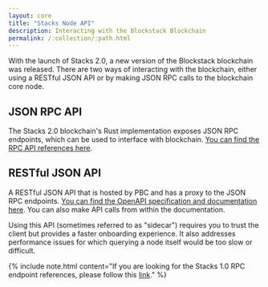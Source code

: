 ```yaml
---
layout: core
title: "Stacks Node API"
description: Interacting with the Blockstack Blockchain
permalink: /:collection/:path.html
---
```


With the launch of Stacks 2.0, a new version of the Blockstack blockchain was released. There are two ways of interacting with the blockchain, either using a RESTful JSON API or by making JSON RPC calls to the blockchain core node.

## JSON RPC API
The Stacks 2.0 blockchain's Rust implementation exposes JSON RPC endpoints, which can be used to interface with blockchain. [You can find the RPC API references here](https://github.com/blockstack/stacks-blockchain/blob/master/docs/rpc-endpoints.md).

## RESTful JSON API
A RESTful JSON API that is hosted by PBC and has a proxy to the JSON RPC endpoints. [You can find the OpenAPI specification and documentation here](https://blockstack.github.io/stacks-blockchain-sidecar/). You can also make API calls from within the documentation.

Using this API (sometimes referred to as "sidecar") requires you to trust the client but provides a faster onboarding experience. It also addresses performance issues for which querying a node itself would be too slow or difficult.

{% include note.html content="If you are looking for the Stacks 1.0 RPC endpoint references, please follow this <a href='https://core.blockstack.org/'>link</a>." %}